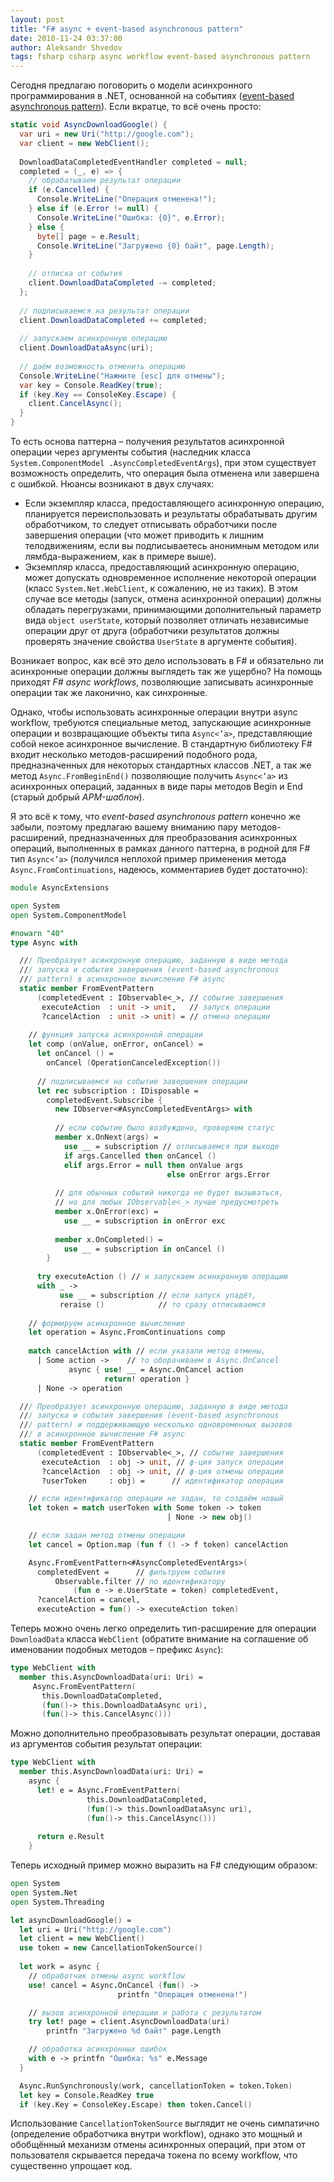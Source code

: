 ```yaml
---
layout: post
title: "F# async + event-based asynchronous pattern"
date: 2010-11-24 03:37:00
author: Aleksandr Shvedov
tags: fsharp csharp async workflow event-based asynchronous pattern
---
```

Сегодня предлагаю поговорить о модели асинхронного программирования в .NET, основанной на событиях ([event-based asynchronous pattern](http://msdn.microsoft.com/en-us/library/wewwczdw.aspx)). Если вкратце, то всё очень просто:

```c#
static void AsyncDownloadGoogle() {
  var uri = new Uri("http://google.com");
  var client = new WebClient();
  
  DownloadDataCompletedEventHandler completed = null;
  completed = (_, e) => {
    // обрабатываем результат операции
    if (e.Cancelled) {
      Console.WriteLine("Операция отменена!");
    } else if (e.Error != null) {
      Console.WriteLine("Ошибка: {0}", e.Error);
    } else {
      byte[] page = e.Result;
      Console.WriteLine("Загружено {0} байт", page.Length);
    }
    
    // отписка от события
    client.DownloadDataCompleted -= completed;
  };
  
  // подписываемся на результат операции
  client.DownloadDataCompleted += completed;
  
  // запускаем асинхронную операцию
  client.DownloadDataAsync(uri);
  
  // даём возможность отменить операцию
  Console.WriteLine("Нажмите [esc] для отмены");
  var key = Console.ReadKey(true);
  if (key.Key == ConsoleKey.Escape) {
    client.CancelAsync();
  }
}
```

То есть основа паттерна – получения результатов асинхронной операции через аргументы события (наследник класса `System.ComponentModel .AsyncCompletedEventArgs`), при этом существует возможность определить, что операция была отменена или завершена с ошибкой. Нюансы возникают в двух случаях:

* Если экземпляр класса, предоставляющего асинхронную операцию, планируется переиспользовать и результаты обрабатывать другим обработчиком, то следует отписывать обработчики после завершения операции (что может приводить к лишним телодвижениям, если вы подписываетесь анонимным методом или лямбда-выражением, как в примере выше).
* Экземпляр класса, предоставляющий асинхронную операцию, может допускать одновременное исполнение некоторой операции (класс `System.Net.WebClient`, к сожалению, не из таких). В этом случае все методы (запуск, отмена асинхронной операции) должны обладать перегрузками, принимающими дополнительный параметр вида `object userState`, который позволяет отличать независимые операции друг от друга (обработчики результатов должны проверять значение свойства `UserState` в аргументе события).

Возникает вопрос, как всё это дело использовать в F# и обязательно ли асинхронные операции должны выглядеть так же ущербно? На помощь приходят *F# async workflows*, позволяющие записывать асинхронные операции так же лаконично, как синхронные.

Однако, чтобы использовать асинхронные операции внутри async workflow, требуются специальные метод, запускающие асинхронные операции и возвращающие объекты типа `Async<’a>`, представляющие собой некое асинхронное вычисление. В стандартную библиотеку F# входит несколько методов-расширений подобного рода, предназначенных для некоторых стандартных классов .NET, а так же метод `Async.FromBeginEnd()` позволяющие получить `Async<’a>` из асинхронных операций, заданных в виде пары методов Begin и End (старый добрый *APM-шаблон*).

Я это всё к тому, что *event-based asynchronous pattern* конечно же забыли, поэтому предлагаю вашему вниманию пару методов-расширений, предназначенных для преобразования асинхронных операций, выполненных в рамках данного паттерна, в родной для F# тип `Async<’a>` (получился неплохой пример применения метода `Async.FromContinuations`, надеюсь, комментариев будет достаточно):

```fsharp
module AsyncExtensions

open System
open System.ComponentModel

#nowarn "40"
type Async with

  /// Преобразует асинхронную операцию, заданную в виде метода
  /// запуска и события завершения (event-based asynchronous
  /// pattern) в асинхронное вычисление F# async
  static member FromEventPattern
      (completedEvent : IObservable<_>, // событие завершения
       executeAction  : unit -> unit,   // запуск операции
       ?cancelAction  : unit -> unit) = // отмена операции
    
    // функция запуска асинхронной операции
    let comp (onValue, onError, onCancel) =
      let onCancel () =
        onCancel (OperationCanceledException())
      
      // подписываемся на событие завершения операции
      let rec subscription : IDisposable =
        completedEvent.Subscribe {
          new IObserver<#AsyncCompletedEventArgs> with
        
          // если событие было возбуждено, проверяем статус
          member x.OnNext(args) =
            use __ = subscription // отписываемся при выходе
            if args.Cancelled then onCancel ()
            elif args.Error = null then onValue args
                                   else onError args.Error
        
          // для обычных событий никогда не будет вызываться,
          // но для любых IObservable<_> лучше предусмотреть
          member x.OnError(exc) =
            use __ = subscription in onError exc
        
          member x.OnCompleted() =
            use __ = subscription in onCancel ()
        }
      
      try executeAction () // и запускаем асинхронную операцию
      with _ ->
           use __ = subscription // если запуск упадёт,
           reraise ()            // то сразу отписываемся
    
    // формируем асинхронное вычисление
    let operation = Async.FromContinuations comp
    
    match cancelAction with // если указали метод отмены,
      | Some action ->    // то оборачиваем в Async.OnCancel
             async { use! __ = Async.OnCancel action
                     return! operation }
      | None -> operation

  /// Преобразует асинхронную операцию, заданную в виде метода
  /// запуска и события завершения (event-based asynchronous
  /// pattern) и поддерживающую несколько одновременных вызовов
  /// в асинхронное вычисление F# async
  static member FromEventPattern
      (completedEvent : IObservable<_>, // событие завершения
       executeAction  : obj -> unit, // ф-ция запуск операции
       ?cancelAction  : obj -> unit, // ф-ция отмены операции
       ?userToken     : obj) =      // идентификатор операции

    // если идентификатор операции не задан, то создаём новый
    let token = match userToken with Some token -> token
                                   | None -> new obj()

    // если задан метод отмены операции
    let cancel = Option.map (fun f () -> f token) cancelAction

    Async.FromEventPattern<#AsyncCompletedEventArgs>(
      completedEvent =      // фильтруем события
          Observable.filter // по идентификатору
              (fun e -> e.UserState = token) completedEvent,
      ?cancelAction = cancel,
      executeAction = fun() -> executeAction token)
```

Теперь можно очень легко определить тип-расширение для операции `DownloadData` класса `WebClient` (обратите внимание на соглашение об именовании подобных методов – префикс `Async`):

```fsharp
type WebClient with
  member this.AsyncDownloadData(uri: Uri) =
     Async.FromEventPattern(
       this.DownloadDataCompleted,
       (fun()-> this.DownloadDataAsync uri),
       (fun()-> this.CancelAsync()))
```

Можно дополнительно преобразовывать результат операции, доставая из аргументов события результат операции:

```fsharp
type WebClient with
  member this.AsyncDownloadData(uri: Uri) =
    async {
      let! e = Async.FromEventPattern(
                 this.DownloadDataCompleted,
                 (fun()-> this.DownloadDataAsync uri),
                 (fun()-> this.CancelAsync()))
      
      return e.Result
    }
```

Теперь исходный пример можно выразить на F# следующим образом:

```fsharp
open System
open System.Net
open System.Threading

let asyncDownloadGoogle() =
  let uri = Uri("http://google.com")
  let client = new WebClient()
  use token = new CancellationTokenSource()
  
  let work = async {
    // обработчик отмены async workflow
    use! cancel = Async.OnCancel (fun() ->
                        printfn "Операция отменена!")

    // вызов асинхронной операции и работа с результатом
    try let! page = client.AsyncDownloadData(uri)
        printfn "Загружено %d байт" page.Length

    // обработка асинхронных ошибок
    with e -> printfn "Ошибка: %s" e.Message
  }

  Async.RunSynchronously(work, cancellationToken = token.Token)
  let key = Console.ReadKey true
  if (key.Key = ConsoleKey.Escape) then token.Cancel()
```

Использование `CancellationTokenSource` выглядит не очень симпатично (определение обработчика внутри workflow), однако это мощный и обобщённый механизм отмены асинхронных операций, при этом от пользователя скрывается передача токена по всему workflow, что существенно упрощает код.